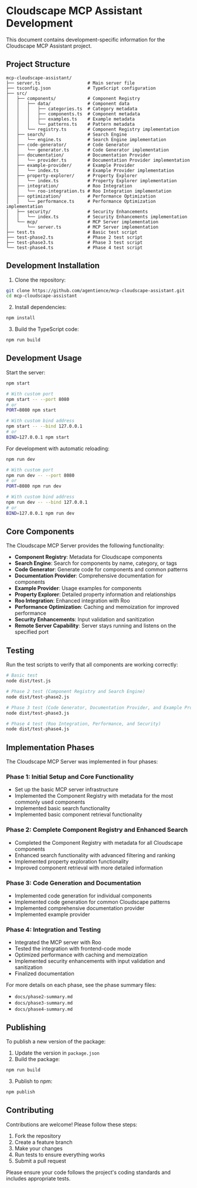 # Cloudscape MCP Assistant Development

This document contains development-specific information for the Cloudscape MCP Assistant project.

## Project Structure

```
mcp-cloudscape-assistant/
├── server.ts                  # Main server file
├── tsconfig.json              # TypeScript configuration
├── src/
│   ├── components/            # Component Registry
│   │   ├── data/              # Component data
│   │   │   ├── categories.ts  # Category metadata
│   │   │   ├── components.ts  # Component metadata
│   │   │   ├── examples.ts    # Example metadata
│   │   │   └── patterns.ts    # Pattern metadata
│   │   └── registry.ts        # Component Registry implementation
│   ├── search/                # Search Engine
│   │   └── engine.ts          # Search Engine implementation
│   ├── code-generator/        # Code Generator
│   │   └── generator.ts       # Code Generator implementation
│   ├── documentation/         # Documentation Provider
│   │   └── provider.ts        # Documentation Provider implementation
│   ├── example-provider/      # Example Provider
│   │   └── index.ts           # Example Provider implementation
│   ├── property-explorer/     # Property Explorer
│   │   └── index.ts           # Property Explorer implementation
│   ├── integration/           # Roo Integration
│   │   └── roo-integration.ts # Roo Integration implementation
│   ├── optimization/          # Performance Optimization
│   │   └── performance.ts     # Performance Optimization implementation
│   ├── security/              # Security Enhancements
│   │   └── index.ts           # Security Enhancements implementation
│   └── mcp/                   # MCP Server implementation
│       └── server.ts          # MCP Server implementation
├── test.ts                    # Basic test script
├── test-phase2.ts             # Phase 2 test script
├── test-phase3.ts             # Phase 3 test script
└── test-phase4.ts             # Phase 4 test script
```

## Development Installation

1. Clone the repository:
```bash
git clone https://github.com/agentience/mcp-cloudscape-assistant.git
cd mcp-cloudscape-assistant
```

2. Install dependencies:
```bash
npm install
```

3. Build the TypeScript code:
```bash
npm run build
```

## Development Usage

Start the server:
```bash
npm start

# With custom port
npm start -- --port 8080
# or
PORT=8080 npm start

# With custom bind address
npm start -- --bind 127.0.0.1
# or
BIND=127.0.0.1 npm start
```

For development with automatic reloading:
```bash
npm run dev

# With custom port
npm run dev -- --port 8080
# or
PORT=8080 npm run dev

# With custom bind address
npm run dev -- --bind 127.0.0.1
# or
BIND=127.0.0.1 npm run dev
```

## Core Components

The Cloudscape MCP Server provides the following functionality:

- **Component Registry**: Metadata for Cloudscape components
- **Search Engine**: Search for components by name, category, or tags
- **Code Generator**: Generate code for components and common patterns
- **Documentation Provider**: Comprehensive documentation for components
- **Example Provider**: Usage examples for components
- **Property Explorer**: Detailed property information and relationships
- **Roo Integration**: Enhanced integration with Roo
- **Performance Optimization**: Caching and memoization for improved performance
- **Security Enhancements**: Input validation and sanitization
- **Remote Server Capability**: Server stays running and listens on the specified port

## Testing

Run the test scripts to verify that all components are working correctly:

```bash
# Basic test
node dist/test.js

# Phase 2 test (Component Registry and Search Engine)
node dist/test-phase2.js

# Phase 3 test (Code Generator, Documentation Provider, and Example Provider)
node dist/test-phase3.js

# Phase 4 test (Roo Integration, Performance, and Security)
node dist/test-phase4.js
```

## Implementation Phases

The Cloudscape MCP Server was implemented in four phases:

### Phase 1: Initial Setup and Core Functionality

- Set up the basic MCP server infrastructure
- Implemented the Component Registry with metadata for the most commonly used components
- Implemented basic search functionality
- Implemented basic component retrieval functionality

### Phase 2: Complete Component Registry and Enhanced Search

- Completed the Component Registry with metadata for all Cloudscape components
- Enhanced search functionality with advanced filtering and ranking
- Implemented property exploration functionality
- Improved component retrieval with more detailed information

### Phase 3: Code Generation and Documentation

- Implemented code generation for individual components
- Implemented code generation for common Cloudscape patterns
- Implemented comprehensive documentation provider
- Implemented example provider

### Phase 4: Integration and Testing

- Integrated the MCP server with Roo
- Tested the integration with frontend-code mode
- Optimized performance with caching and memoization
- Implemented security enhancements with input validation and sanitization
- Finalized documentation

For more details on each phase, see the phase summary files:
- `docs/phase2-summary.md`
- `docs/phase3-summary.md`
- `docs/phase4-summary.md`

## Publishing

To publish a new version of the package:

1. Update the version in `package.json`
2. Build the package:
```bash
npm run build
```

3. Publish to npm:
```bash
npm publish
```

## Contributing

Contributions are welcome! Please follow these steps:

1. Fork the repository
2. Create a feature branch
3. Make your changes
4. Run tests to ensure everything works
5. Submit a pull request

Please ensure your code follows the project's coding standards and includes appropriate tests.